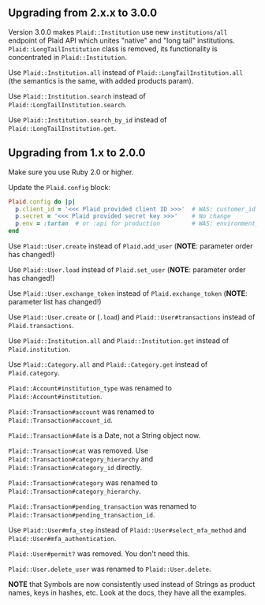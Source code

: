 ## Upgrading from 2.x.x to 3.0.0

Version 3.0.0 makes `Plaid::Institution` use new `institutions/all` endpoint
of Plaid API which unites "native" and "long tail" institutions.
`Plaid::LongTailInstitution` class is removed, its functionality is
concentrated in `Plaid::Institution`.

Use `Plaid::Institution.all` instead of `Plaid::LongTailInstitution.all` (the
semantics is the same, with added products param).

Use `Plaid::Institution.search` instead of `Plaid::LongTailInstitution.search`.

Use `Plaid::Institution.search_by_id` instead of `Plaid::LongTailInstitution.get`.


## Upgrading from 1.x to 2.0.0

Make sure you use Ruby 2.0 or higher.

Update the `Plaid.config` block:

```ruby
Plaid.config do |p|
  p.client_id = '<<< Plaid provided client ID >>>'  # WAS: customer_id
  p.secret = '<<< Plaid provided secret key >>>'    # No change
  p.env = :tartan  # or :api for production         # WAS: environment_location
end
```

Use `Plaid::User.create` instead of `Plaid.add_user` (**NOTE**: parameter order has changed!)

Use `Plaid::User.load` instead of `Plaid.set_user` (**NOTE**: parameter order has changed!)

Use `Plaid::User.exchange_token` instead of `Plaid.exchange_token` (**NOTE**: parameter list has changed!)

Use `Plaid::User.create` or (`.load`) and `Plaid::User#transactions` instead of `Plaid.transactions`.

Use `Plaid::Institution.all` and `Plaid::Institution.get` instead of `Plaid.institution`.

Use `Plaid::Category.all` and `Plaid::Category.get` instead of `Plaid.category`.

`Plaid::Account#institution_type` was renamed to `Plaid::Account#institution`.

`Plaid::Transaction#account` was renamed to `Plaid::Transaction#account_id`.

`Plaid::Transaction#date` is a Date, not a String object now.

`Plaid::Transaction#cat` was removed. Use `Plaid::Transaction#category_hierarchy` and `Plaid::Transaction#category_id` directly.

`Plaid::Transaction#category` was renamed to `Plaid::Transaction#category_hierarchy`.

`Plaid::Transaction#pending_transaction` was renamed to `Plaid::Transaction#pending_transaction_id`.

Use `Plaid::User#mfa_step` instead of `Plaid::User#select_mfa_method` and `Plaid::User#mfa_authentication`.

`Plaid::User#permit?` was removed. You don't need this.

`Plaid::User.delete_user` was renamed to `Plaid::User.delete`.

**NOTE** that Symbols are now consistently used instead of Strings as product names, keys in hashes, etc. Look at the docs, they have all the examples.
